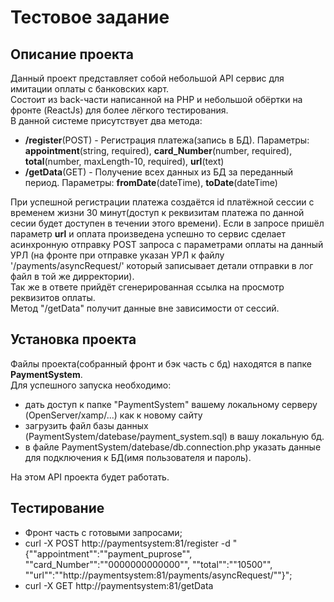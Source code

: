 # Тестовое задание
## Описание проекта  

Данный проект представляет собой небольшой API сервис для имитации оплаты с банковских карт.  
Состоит из back-части написанной на PHP и небольшой обёртки на фронте (ReactJs) для более лёгкого тестирования.  
В данной системе присутствует два метода:  
- **/register**(POST) - Регистрация платежа(запись в БД). Параметры: **appointment**(string, required), **card_Number**(number, required), **total**(number, maxLength-10, required), **url**(text)
- **/getData**(GET) - Получение всех данных из БД за переданный период. Параметры: **fromDate**(dateTime), **toDate**(dateTime)

При успешной регистрации платежа создаётся id платёжной сессии с временем жизни 30 минут(доступ к реквизитам платежа по данной сесии будет доступен в течении этого времени). 
Если в запросе пришёл параметр **url** и оплата произведена успешно то сервис сделает асинхронную отправку POST запроса с параметрами оплаты на данный УРЛ 
(на фронте при отправке указан УРЛ к файлу '/payments/asyncRequest/' который записывает детали отправки в лог файл в той же дирректории).   
Так же в ответе прийдёт сгенерированная ссылка на просмотр реквизитов оплаты.  
Метод "/getData" получит данные вне зависимости от сессий.  

## Установка проекта  

Файлы проекта(собранный фронт и бэк часть с бд) находятся в папке **PaymentSystem**.  
Для успешного запуска необходимо:
- дать доступ к папке "PaymentSystem" вашему локальному серверу (OpenServer/xamp/...) как к новому сайту
- загрузить файл базы данных (PaymentSystem/datebase/payment_system.sql) в вашу локальную бд.
- в файле PaymentSystem/datebase/db.connection.php указать данные для подключения к БД(имя пользователя и пароль).

На этом API проекта будет работать.

## Тестирование  

- Фронт часть с готовыми запросами;
- curl -X POST http://paymentsystem:81/register -d "{""appointment"":""payment_puprose"", ""card_Number"":""0000000000000"", ""total"":""10500"", ""url"":""http://paymentsystem:81/payments/asyncRequest/""}";
- curl -X GET http://paymentsystem:81/getData